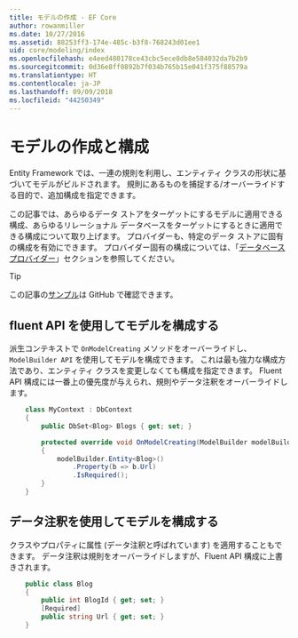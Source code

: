 ```yaml
---
title: モデルの作成 - EF Core
author: rowanmiller
ms.date: 10/27/2016
ms.assetid: 88253ff3-174e-485c-b3f8-768243d01ee1
uid: core/modeling/index
ms.openlocfilehash: e4eed480178ce43cbc5ece8db8e584032da7b2b9
ms.sourcegitcommit: 0d36e8ff0892b7f034b765b15e041f375f88579a
ms.translationtype: HT
ms.contentlocale: ja-JP
ms.lasthandoff: 09/09/2018
ms.locfileid: "44250349"
---
```

# <a name="creating-and-configuring-a-model"></a>モデルの作成と構成

Entity Framework では、一連の規則を利用し、エンティティ クラスの形状に基づいてモデルがビルドされます。 規則にあるものを捕捉する/オーバーライドする目的で、追加構成を指定できます。

この記事では、あらゆるデータ ストアをターゲットにするモデルに適用できる構成、あらゆるリレーショナル データベースをターゲットにするときに適用できる構成について取り上げます。 プロバイダーも、特定のデータ ストアに固有の構成を有効にできます。 プロバイダー固有の構成については、「[データベース プロバイダー](../providers/index.md)」セクションを参照してください。

> [!TIP]  
> この記事の[サンプル](https://github.com/aspnet/EntityFramework.Docs/tree/master/samples)は GitHub で確認できます。

## <a name="use-fluent-api-to-configure-a-model"></a>fluent API を使用してモデルを構成する

派生コンテキストで `OnModelCreating` メソッドをオーバーライドし、`ModelBuilder API` を使用してモデルを構成できます。 これは最も強力な構成方法であり、エンティティ クラスを変更しなくても構成を指定できます。 Fluent API 構成には一番上の優先度が与えられ、規則やデータ注釈をオーバーライドします。

<!-- [!code-csharp[Main](samples/core/Modeling/FluentAPI/Samples/Required.cs?range=5-15&highlight=5-10)] -->

``` csharp
    class MyContext : DbContext
    {
        public DbSet<Blog> Blogs { get; set; }

        protected override void OnModelCreating(ModelBuilder modelBuilder)
        {
            modelBuilder.Entity<Blog>()
                .Property(b => b.Url)
                .IsRequired();
        }
    }
```

## <a name="use-data-annotations-to-configure-a-model"></a>データ注釈を使用してモデルを構成する

クラスやプロパティに属性 (データ注釈と呼ばれています) を適用することもできます。 データ注釈は規則をオーバーライドしますが、Fluent API 構成に上書きされます。

<!-- [!code-csharp[Main](samples/core/Modeling/DataAnnotations/Samples/Required.cs?range=11-16&highlight=4)] -->
``` csharp
    public class Blog
    {
        public int BlogId { get; set; }
        [Required]
        public string Url { get; set; }
    }
```
